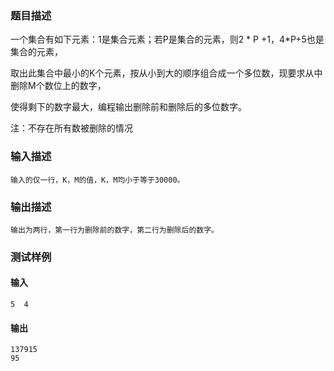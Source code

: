 ### 题目描述

一个集合有如下元素：1是集合元素；若P是集合的元素，则2 * P +1，4*P+5也是集合的元素，

取出此集合中最小的K个元素，按从小到大的顺序组合成一个多位数，现要求从中删除M个数位上的数字，

使得剩下的数字最大，编程输出删除前和删除后的多位数字。

注：不存在所有数被删除的情况

### 输入描述

```
输入的仅一行，K，M的值，K，M均小于等于30000。
```
### 输出描述

```
输出为两行，第一行为删除前的数字，第二行为删除后的数字。
```

### 测试样例
#### 输入
```
5  4

```
#### 输出
```
137915
95
```
